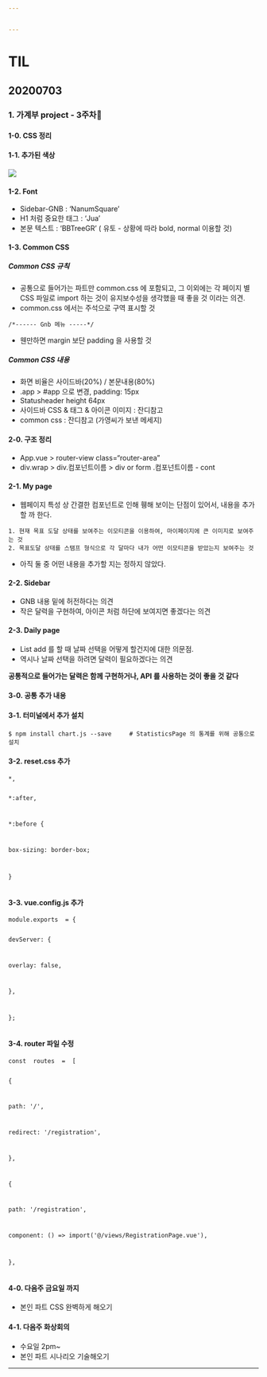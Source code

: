 ```yaml
---


---
```


<h1 id="til">TIL</h1>
<h2 id="section">20200703</h2>
<h3 id="가계부-project---3주차🎈">1. 가계부 project - 3주차🎈</h3>
<h4 id="css-정리">1-0. CSS 정리</h4>
<h4 id="추가된-색상">1-1. 추가된 색상</h4>
<img src="색상추가">
<h4 id="font">1-2. Font</h4>
<ul>
<li>Sidebar-GNB : ‘NanumSquare’</li>
<li>H1 처럼 중요한 태그 : ‘Jua’</li>
<li>본문 텍스트 : ‘BBTreeGR’ ( 유토 - 상황에 따라 bold, normal 이용할 것)</li>
</ul>
<h4 id="common-css">1-3. Common CSS</h4>
<h5 id="common-css-규칙">Common CSS 규칙</h5>
<ul>
<li>공통으로 들어가는 파트만 common.css 에 포함되고, 그 이외에는 각 페이지 별 CSS 파일로 import 하는 것이 유지보수성을 생각했을 때 좋을 것 이라는 의견.</li>
<li>common.css 에서는 주석으로 구역 표시할 것</li>
</ul>
<pre><code>/*------ Gnb 메뉴 -----*/</code></pre>
<ul>
<li>웬만하면 margin 보단 padding 을 사용할 것</li>
</ul>
<h5 id="common-css-내용">Common CSS 내용</h5>
<ul>
<li>화면 비율은 사이드바(20%) / 본문내용(80%)</li>
<li>.app &gt; #app 으로 변경, padding: 15px</li>
<li>Statusheader height 64px</li>
<li>사이드바 CSS &amp;  태그 &amp; 아이콘 이미지 : 잔디참고</li>
<li>common css : 잔디참고 (가영씨가 보낸 메세지)</li>
</ul>
<h4 id="구조-정리">2-0. 구조 정리</h4>
<ul>
<li>App.vue &gt; router-view class=“router-area”</li>
<li>div.wrap &gt; div.컴포넌트이름 &gt; div or form .컴포넌트이름 - cont</li>
</ul>
<h4 id="my-page">2-1. My page</h4>
<ul>
<li>웹페이지 특성 상 간결한 컴포넌트로 인해 휑해 보이는 단점이 있어서, 내용을 추가할 까 한다.</li>
</ul>
<pre><code>1. 현재 목표 도달 상태를 보여주는 이모티콘을 이용하여, 마이페이지에 큰 이미지로 보여주는 것
2. 목표도달 상태를 스탬프 형식으로 각 달마다 내가 어떤 이모티콘을 받았는지 보여주는 것 </code></pre>
<ul>
<li>아직 둘 중 어떤 내용을 추가할 지는 정하지 않았다.</li>
</ul>
<h4 id="sidebar">2-2. Sidebar</h4>
<ul>
<li>GNB 내용 밑에 허전하다는 의견</li>
<li>작은 달력을 구현하여, 아이콘 처럼 하단에 보여지면 좋겠다는 의견</li>
</ul>
<h4 id="daily-page">2-3. Daily page</h4>
<ul>
<li>List add 를 할 때 날짜 선택을 어떻게 할건지에 대한 의문점.</li>
<li>역시나 날짜 선택을 하려면 달력이 필요하겠다는 의견</li>
</ul>
<p><strong>공통적으로 들어가는 달력은 함께 구현하거나, API 를 사용하는 것이 좋을 것 같다</strong></p>
<h4 id="공통-추가-내용">3-0. 공통 추가 내용</h4>
<h4 id="터미널에서-추가-설치">3-1. 터미널에서 추가 설치</h4>
<pre><code>$ npm install chart.js --save     # StatisticsPage 의 통계를 위해 공통으로 설치 </code></pre>
<h4 id="reset.css-추가">3-2. reset.css 추가</h4>
<pre><code>*,

*:after,

*:before {

box-sizing: border-box;

} </code></pre>
<h4 id="vue.config.js-추가">3-3. vue.config.js 추가</h4>
<pre><code>module.exports  = {

devServer: {

overlay: false,

},

};</code></pre>
<h4 id="router-파일-수정">3-4. router 파일 수정</h4>
<pre><code>const  routes  =  [

{

path:  '/',

redirect:  '/registration',

},

{

path:  '/registration',

component:  ()  =&gt;  import('@/views/RegistrationPage.vue'),

}, </code></pre> 
<h4 id="다음주-금요일-까지">4-0. 다음주 금요일 까지</h4>
<ul>
<li>본인 파트 CSS 완벽하게 해오기</li>
</ul>
<h4 id="다음주-화상회의">4-1. 다음주 화상회의</h4>
<ul>
<li>수요일 2pm~</li>
<li>본인 파트 시나리오 기술해오기</li>
</ul>
<hr>

